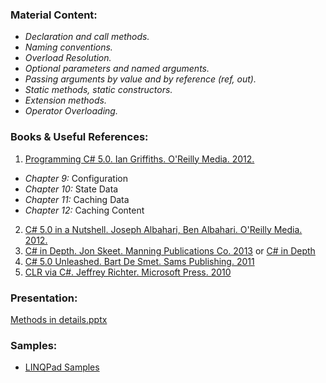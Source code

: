 ### Material Content: 
- *Declaration and call methods.*
- *Naming conventions.*
- *Overload Resolution.*
- *Optional parameters and named arguments.*
- *Passing arguments by value and by reference (ref, out).*
- *Static methods, static constructors.*
- *Extension methods.*
- *Operator Overloading.*

### Books & Useful References: 
1. [Programming C# 5.0. Ian Griffiths. O'Reilly Media. 2012.](http://shop.oreilly.com/product/0636920024064.do)
 - *Chapter 9:* Configuration
 - *Chapter 10:* State Data
 - *Chapter 11:* Caching Data
 - *Chapter 12:* Caching Content 
2. [C# 5.0 in a Nutshell. Joseph Albahari, Ben Albahari. O'Reilly Media. 2012.](http://shop.oreilly.com/product/0636920023951.do)
3. [C# in Depth. Jon Skeet. Manning Publications Co. 2013](https://www.manning.com/books/c-sharp-in-depth-third-edition) or [C# in Depth](https://livebook.manning.com/#!/book/c-sharp-in-depth-third-edition/chapter-1/)
4. [C# 5.0 Unleashed. Bart De Smet. Sams Publishing. 2011](https://www.goodreads.com/book/show/8513970-c-4-0-unleashed)
5. [CLR via C#. Jeffrey Richter. Microsoft Press. 2010](https://www.goodreads.com/book/show/7121415-clr-via-c)

### Presentation: 
[Methods in details.pptx](https://github.com/EPM-RD-NETLAB/.NET-Framework-modules/blob/master/M5.%20Methods%20in%20details/Methods%20in%20details.pptx)

### Samples: 
- [LINQPad Samples](https://github.com/EPM-RD-NETLAB/.NET-Framework-modules/tree/master/M5.%20Methods%20in%20details/Samples/LINQPad%205)
